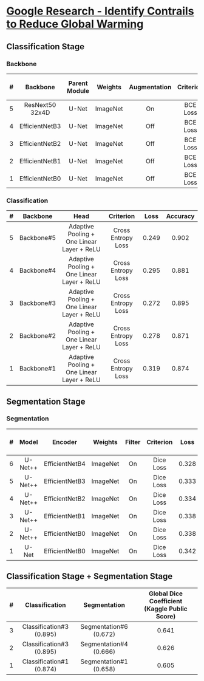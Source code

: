 # [Google Research - Identify Contrails to Reduce Global Warming](https://www.kaggle.com/competitions/google-research-identify-contrails-reduce-global-warming)

## Classification Stage

### Backbone

| # |    Backbone     | Parent Module | Weights  | Augmentation | Criterion |  Loss   | Global Dice Coefficient |
|:-:|:---------------:|:-------------:|:--------:|:------------:|:---------:|:-------:|:-----------------------:|
| 5 | ResNext50 32x4D |     U-Net     | ImageNet |      On      | BCE Loss  | 0.00897 |          0.501          |
| 4 | EfficientNetB3  |     U-Net     | ImageNet |     Off      | BCE Loss  | 0.00876 |          0.524          |
| 3 | EfficientNetB2  |     U-Net     | ImageNet |     Off      | BCE Loss  | 0.00875 |          0.515          |
| 2 | EfficientNetB1  |     U-Net     | ImageNet |     Off      | BCE Loss  | 0.00896 |          0.508          |
| 1 | EfficientNetB0  |     U-Net     | ImageNet |     Off      | BCE Loss  | 0.00895 |          0.503          |

### Classification

| # |  Backbone  |                    Head                    |     Criterion      | Loss  | Accuracy |
|:-:|:----------:|:------------------------------------------:|:------------------:|:-----:|:--------:|
| 5 | Backbone#5 | Adaptive Pooling + One Linear Layer + ReLU | Cross Entropy Loss | 0.249 |  0.902   |
| 4 | Backbone#4 | Adaptive Pooling + One Linear Layer + ReLU | Cross Entropy Loss | 0.295 |  0.881   |
| 3 | Backbone#3 | Adaptive Pooling + One Linear Layer + ReLU | Cross Entropy Loss | 0.272 |  0.895   |
| 2 | Backbone#2 | Adaptive Pooling + One Linear Layer + ReLU | Cross Entropy Loss | 0.278 |  0.871   |
| 1 | Backbone#1 | Adaptive Pooling + One Linear Layer + ReLU | Cross Entropy Loss | 0.319 |  0.874   |

## Segmentation Stage

### Segmentation

| # |  Model  |    Encoder     | Weights  | Filter | Criterion | Loss  | Global Dice Coefficient |
|:-:|:-------:|:--------------:|:--------:|:------:|:---------:|:-----:|:-----------------------:|
| 6 | U-Net++ | EfficientNetB4 | ImageNet |   On   | Dice Loss | 0.328 |          0.672          |
| 5 | U-Net++ | EfficientNetB3 | ImageNet |   On   | Dice Loss | 0.333 |          0.667          |
| 4 | U-Net++ | EfficientNetB2 | ImageNet |   On   | Dice Loss | 0.334 |          0.666          |
| 3 | U-Net++ | EfficientNetB1 | ImageNet |   On   | Dice Loss | 0.338 |          0.662          |
| 2 | U-Net++ | EfficientNetB0 | ImageNet |   On   | Dice Loss | 0.338 |          0.662          |
| 1 |  U-Net  | EfficientNetB0 | ImageNet |   On   | Dice Loss | 0.342 |          0.658          |

## Classification Stage + Segmentation Stage

| # |      Classification      |      Segmentation      | Global Dice Coefficient (Kaggle Public Score) |
|:-:|:------------------------:|:----------------------:|:---------------------------------------------:|
| 3 | Classification#3 (0.895) | Segmentation#6 (0.672) |                     0.641                     |
| 2 | Classification#3 (0.895) | Segmentation#4 (0.666) |                     0.626                     |
| 1 | Classification#1 (0.874) | Segmentation#1 (0.658) |                     0.605                     |
